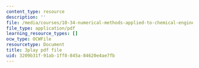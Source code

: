 ```yaml
---
content_type: resource
description: ''
file: /media/courses/10-34-numerical-methods-applied-to-chemical-engineering-fall-2015/3209b31f91ab1ff8845a84620e4ae7fb_M19mzHT8JM4.pdf
file_type: application/pdf
learning_resource_types: []
ocw_type: OCWFile
resourcetype: Document
title: 3play pdf file
uid: 3209b31f-91ab-1ff8-845a-84620e4ae7fb
---
```

